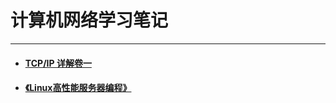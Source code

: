 # 计算机网络学习笔记

***

+ #### [TCP/IP 详解卷一](TCPIP详解卷一/README.md)

+ #### [《Linux高性能服务器编程》](《Linux高性能服务器编程》/README.md)

